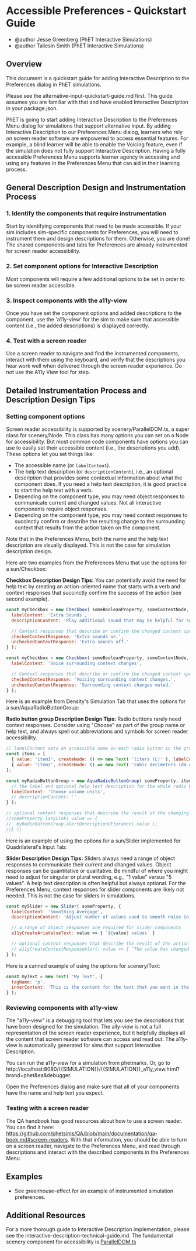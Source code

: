 # Accessible Preferences - Quickstart Guide

- @author Jesse Greenberg (PhET Interactive Simulations)
- @author Taliesin Smith (PhET Interactive Simulations)

## Overview

This document is a quickstart guide for adding Interactive Description to the Preferences dialog in PhET simulations.

Please see the alternative-input-quickstart-guide.md first. This guide assumes you are familiar with that
and have enabled Interactive Description in your package.json.

PhET is going to start adding Interactive Description to the Preferences Menu dialog for simulations that support
alternative input. By adding Interactive Description to our Preferences Menu dialog, learners who rely on screen reader software are empowered to access essential features. For example, a blind learner will be able to enable the Voicing feature, even if the simulation does not fully support Interactive Description. Having a fully accessible Preferences Menu supports learner agency in accessing and using any features in the Preferences Menu that can aid in their learning process.

## General Description Design and Instrumentation Process

### 1. Identify the components that require instrumentation

Start by identifying components that need to be made accessible. If your sim includes sim-specific components for
Preferences, you will need to instrument them and design descriptions for them. Otherwise, you are done! The shared components and tabs for Preferences are already instrumented for screen reader accessibility.

### 2. Set component options for Interactive Description

Most components will require a few additional options to be set in order to be screen reader accessible.

### 3. Inspect components with the a11y-view

Once you have set the component options and added descriptions to the component, use the 'a11y-view' for the sim to make sure that accessible content (i.e., the added descriptions) is displayed correctly.

### 4. Test with a screen reader

Use a screen reader to navigate and find the instrumented components, interact with them using the keyboard, and verify that the descriptions you hear work well when delivered through the screen reader experience. Do not use the A11y View tool for step.

## Detailed Instrumentation Process and Description Design Tips

### Setting component options

Screen reader accessibility is supported by scenery/ParallelDOM.ts, a super class for scenery/Node. This class has many
options you can set on a Node for accessibility. But most common code components have options you can use to easily
set their accessible content (i.e., the descriptions you add). These options let you set things like:

- The accessible name (or ```labelContent```).
- The help text description (or ```descriptionContent```), i.e., an optional description that provides some contextual information about what the component does. If you need a help text description, it is good practice to start the help text with a verb.
- Depending on the component type, you may need object responses to communicate current and changed values. Not all interactive components require object responses.
- Depending on the component type, you may need context responses to succinctly confirm or describe the resulting change to the surrounding context that results from the action taken on the component.

Note that in the Preferences Menu, both the name and the help text description are visually displayed. This is not the case for simulation description design.

Here are two examples from the Preferences Menu that use the options for a sun/Checkbox:

**Checkbox Description Design Tips:** You can potentially avoid the need for help text by creating an action-oriented name that starts with a verb and context responses that succinctly confirm the success of the action (see second example).

```js
const myCheckbox = new Checkbox( someBooleanProperty, someContentNode, {
  labelContent: 'Extra Sounds',
  descriptionContent: 'Play additional sound that may be helpful for some learners.',

  // Context responses that describe or confirm the changed context upon toggling the checkbox
  checkedContextResponse: 'Extra sounds on.',
  uncheckedContextResponse: 'Extra sounds off.'
} );
```

```js
const myCheckbox = new Checkbox( someBooleanProperty, someContentNode, {
  labelContent: 'Voice surrounding context changes',

  // Context responses that describe or confirm the changed context upon toggling the checkbox
  checkedContextResponse: 'Voicing surrounding context changes.',
  uncheckedContextResponse: 'Surrounding context changes muted.'
} );
```

Here is an example from Density's Simulation Tab that uses the options for a sun/AquaRadioButtonGroup:

**Radio button group Description Design Tips:** Radio butttons rarely need context responses. Consider using "Choose" as part of the group name or help text, and always spell out abbreviations and symbols for screen reader accessibility.

```js
// labelContent sets an accessible name on each radio button in the group.
const items = [
  { value: 'item1', createNode: () => new Text( 'liters (L)' ), labelContent: 'liters (L)' },
  { value: 'item2', createNode: () => new Text( 'cubic decimeters (dm cubed)' ), labelContent: 'cubic decimeters (dm3)' },
];

const myRadioButtonGroup = new AquaRadioButtonGroup( someProperty, items, {
  // the label and optional help text description for the whole radio button group.
  labelContent: 'Choose volume units',
  // descriptionContent: ''
} );
```

```js
// optional context responses that describe the result of the changing Property
//someProperty.lazyLink( value => {
//  myRadioButtonGroup.alertDescriptionUtterance( value );
//} );
```

Here is an example of using the options for a sun/Slider implemented for Quadrilateral's Input Tab:

**Slider Description Design Tips:** Sliders always need a range of object responses to communicate their current and changed values. Object responses can be quantitative or qualitative. Be mindful of where you might need to adjust for singular or plural wording, e.g., "1 value" versus "5 values". A help text description is often helpful but always optional. For the Preferences Menu, context responses for slider components are likely not needed. This is not the case for sliders in simulations.

```js
const mySlider = new Slider( someProperty, {
  labelContent: 'Smoothing Avergage',
  descriptionContent: 'Adjust number of values used to smooth noise in incoming sensor values from input device.',

  // a range of object responses are required for slider components
  a11yCreateAriaValueText: value => { `${value} values` }

  // optional context responses that describe the result of the action
  // a11yCreateContextResponseAlert: value => { `The value has changed to ${value}.` }
} );
```

Here is a canned example of using the options for scenery/Text:

```js
const myText = new Text( 'My Text', {
  tagName: 'p',
  innerContent: 'This is the content for the text that you want in the PDOM.'
} );
```

### Reviewing components with a11y-view

The "a11y-view" is a debugging tool that lets you see the descriptions that have been designed for the simulation. The ally-view is not a full representation of the screen reader experience, but it helpfully displays all the content that screen reader software can access and read out. The a11y-view is automatically generated for sims that support Interactive Description. 

You can run the a11y-view for a simulation from phetmarks. 
Or, go to http://localhost:8080/{{SIMULATION}}/{{SIMULATION}}_a11y_view.html?brand=phet&ea&debugger.

Open the Preferences dialog and make sure that all of your components have the name and help text you expect.

### Testing with a screen reader

The QA handbook has good resources about how to use a screen reader. You can find it
here: https://github.com/phetsims/QA/blob/main/documentation/qa-book.md#screen-readers.
With that information, you should be able to turn on a screen reader, navigate to the Preferences Menu, and read
through descriptions and interact with the described components in the Preferences Menu.

## Examples
- See greenhouse-effect for an example of instrumented simulation preferences.

## Additional Resources

For a more thorough guide to Interactive Description implementation, please see the interactive-description-technical-guide.md.
The fundamental scenery component for accessibility
is [ParallelDOM.ts](https://github.com/phetsims/scenery/blob/main/js/accessibility/pdom/ParallelDOM.ts)
